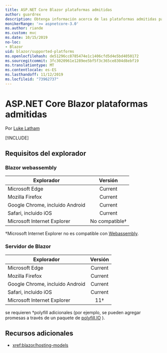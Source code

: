 ```yaml
---
title: ASP.NET Core Blazor plataformas admitidas
author: guardrex
description: Obtenga información acerca de las plataformas admitidas para ASP.NET Core Blazor.
monikerRange: '>= aspnetcore-3.0'
ms.author: riande
ms.custom: mvc
ms.date: 10/15/2019
no-loc:
- Blazor
uid: blazor/supported-platforms
ms.openlocfilehash: de51296cc8785474e1c1406cfd5d4e5bd4050172
ms.sourcegitcommit: 3fc3020961e1289ee5bf5f3c365ce8304d8ebf19
ms.translationtype: MT
ms.contentlocale: es-ES
ms.lasthandoff: 11/12/2019
ms.locfileid: "73962737"
---
```

# <a name="aspnet-core-opno-locblazor-supported-platforms"></a>ASP.NET Core Blazor plataformas admitidas

Por [Luke Latham](https://github.com/guardrex)

[!INCLUDE[](~/includes/blazorwasm-preview-notice.md)]

## <a name="browser-requirements"></a>Requisitos del explorador

### <a name="opno-locblazor-webassembly"></a>Blazor webassembly

| Explorador                          | Versión               |
| -------------------------------- | :-------------------: |
| Microsoft Edge                   | Current               |
| Mozilla Firefox                  | Current               |
| Google Chrome, incluido Android | Current               |
| Safari, incluido iOS            | Current               |
| Microsoft Internet Explorer      | No compatible&dagger; |

&dagger;Microsoft Internet Explorer no es compatible con [Webassembly](https://webassembly.org).

### <a name="opno-locblazor-server"></a>Servidor de Blazor

| Explorador                          | Versión    |
| -------------------------------- | :--------: |
| Microsoft Edge                   | Current    |
| Mozilla Firefox                  | Current    |
| Google Chrome, incluido Android | Current    |
| Safari, incluido iOS            | Current    |
| Microsoft Internet Explorer      | 11&dagger; |

se requieren &dagger;polyfill adicionales (por ejemplo, se pueden agregar promesas a través de un paquete de [polyfill.IO](https://polyfill.io/v3/) ).

## <a name="additional-resources"></a>Recursos adicionales

* <xref:blazor/hosting-models>
